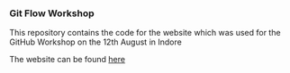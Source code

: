 ### Git Flow Workshop
This repository contains the code for the website which was used for the GitHub Workshop on the 12th August in Indore

The website can be found [here](https://git-flow.adeen.me) 
